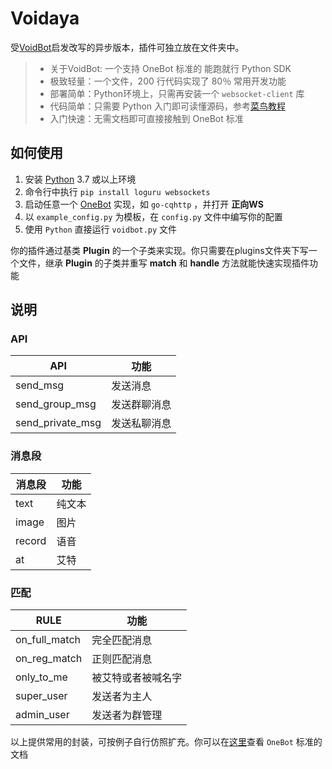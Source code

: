 # Voidaya
受[VoidBot](https://github.com/FloatTech/voidbot/)启发改写的异步版本，插件可独立放在文件夹中。


>- 关于VoidBot: 一个支持 OneBot 标准的 能跑就行 Python SDK 
>- 极致轻量：一个文件，200 行代码实现了 80％ 常用开发功能
>- 部署简单：Python环境上，只需再安装一个 `websocket-client`  库
>- 代码简单：只需要 Python 入门即可读懂源码，参考[菜鸟教程](https://www.runoob.com/python3/python3-tutorial.html)
>- 入门快速：无需文档即可直接接触到 OneBot 标准

## 如何使用

1. 安装 [Python](https://www.python.org/downloads/) 3.7 或以上环境
2. 命令行中执行 `pip install loguru websockets`
3. 启动任意一个 [OneBot](https://github.com/botuniverse/onebot/blob/master/ecosystem.md#onebot-%E5%AE%9E%E7%8E%B0) 实现，如 `go-cqhttp` ，并打开 **正向WS**
4. 以 `example_config.py` 为模板，在 `config.py` 文件中编写你的配置
5. 使用 `Python` 直接运行 `voidbot.py` 文件

你的插件通过基类 **Plugin** 的一个子类来实现。你只需要在plugins文件夹下写一个文件，继承 **Plugin** 的子类并重写 **match** 和 **handle** 方法就能快速实现插件功能


## 说明


### API

| API              | 功能         |
| ---------------- | ------------ |
| send_msg         | 发送消息     |
| send_group_msg   | 发送群聊消息 |
| send_private_msg | 发送私聊消息 |

### 消息段

| 消息段 | 功能   |
| ------ | ------ |
| text   | 纯文本 |
| image  | 图片   |
| record | 语音   |
| at     | 艾特   |


### 匹配

| RULE          | 功能               |
| ------------- | ------------------ |
| on_full_match | 完全匹配消息       |
| on_reg_match  | 正则匹配消息       |
| only_to_me    | 被艾特或者被喊名字 |
| super_user    | 发送者为主人       |
| admin_user    | 发送者为群管理     |


以上提供常用的封装，可按例子自行仿照扩充。你可以在[这里](https://github.com/botuniverse/onebot)查看 `OneBot` 标准的文档